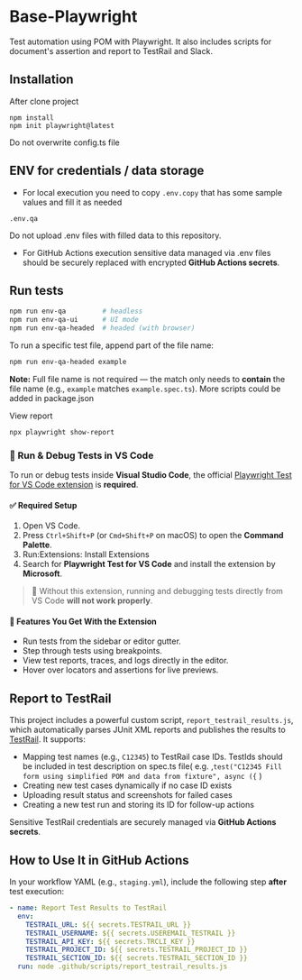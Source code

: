 # Base-Playwright

Test automation using POM with Playwright.
It also includes scripts for document's assertion and report to TestRail and Slack.
​

## Installation
After clone project 

```
npm install
npm init playwright@latest

```
Do not overwrite config.ts file

## ENV for credentials / data storage
- For local execution you need to copy `.env.copy` that has some sample values and fill it as needed

```
.env.qa
```

​Do not upload .env files with filled data to this repository.

- For GitHub Actions execution sensitive data managed via .env files should be securely replaced with encrypted **GitHub Actions secrets**.

## Run tests

```bash
npm run env-qa         # headless
npm run env-qa-ui      # UI mode
npm run env-qa-headed  # headed (with browser)
```

To run a specific test file, append part of the file name:

```bash
npm run env-qa-headed example
```
**Note:** Full file name is not required — the match only needs to **contain** the file name (e.g., `example` matches `example.spec.ts`). More scripts could be added in package.json


View report
```bash
npx playwright show-report
```
### 🧩 Run & Debug Tests in VS Code

To run or debug tests inside **Visual Studio Code**, the official [Playwright Test for VS Code extension](https://playwright.dev/docs/getting-started-vscode) is **required**.

#### ✅ Required Setup

1. Open VS Code.
2. Press `Ctrl+Shift+P` (or `Cmd+Shift+P` on macOS) to open the **Command Palette**.
3. Run:Extensions: Install Extensions
4. Search for **Playwright Test for VS Code** and install the extension by **Microsoft**.
> 📌 Without this extension, running and debugging tests directly from VS Code **will not work properly**.

#### 🧪 Features You Get With the Extension

- Run tests from the sidebar or editor gutter.
- Step through tests using breakpoints.
- View test reports, traces, and logs directly in the editor.
- Hover over locators and assertions for live previews.

## Report to TestRail

This project includes a powerful custom script, `report_testrail_results.js`, which automatically parses JUnit XML reports and publishes the results to [TestRail](https://www.testrail.com/). It supports:

- Mapping test names (e.g., `C12345`) to TestRail case IDs. TestIds should be included in test description on spec.ts file( e.g. ,`test("C12345 Fill form using simplified POM and data from fixture", async ({` )
- Creating new test cases dynamically if no case ID exists
- Uploading result status and screenshots for failed cases
- Creating a new test run and storing its ID for follow-up actions

Sensitive TestRail credentials are securely managed via **GitHub Actions secrets**.

## How to Use It in GitHub Actions

In your workflow YAML (e.g., `staging.yml`), include the following step **after** test execution:

```yaml
- name: Report Test Results to TestRail
  env:
    TESTRAIL_URL: ${{ secrets.TESTRAIL_URL }}
    TESTRAIL_USERNAME: ${{ secrets.USEREMAIL_TESTRAIL }}
    TESTRAIL_API_KEY: ${{ secrets.TRCLI_KEY }}
    TESTRAIL_PROJECT_ID: ${{ secrets.TESTRAIL_PROJECT_ID }}
    TESTRAIL_SECTION_ID: ${{ secrets.TESTRAIL_SECTION_ID }}
  run: node .github/scripts/report_testrail_results.js
```
